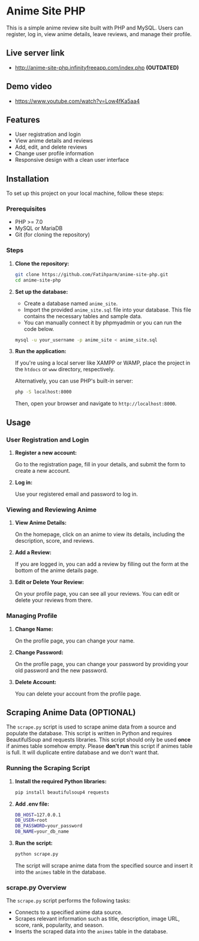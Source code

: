 # Anime Site PHP

This is a simple anime review site built with PHP and MySQL. Users can register, log in, view anime details, leave reviews, and manage their profile.

## Live server link
- http://anime-site-php.infinityfreeapp.com/index.php **(OUTDATED)**

## Demo video
- https://www.youtube.com/watch?v=Low4fKa5aa4

## Features

- User registration and login
- View anime details and reviews
- Add, edit, and delete reviews
- Change user profile information
- Responsive design with a clean user interface

## Installation

To set up this project on your local machine, follow these steps:

### Prerequisites

- PHP >= 7.0
- MySQL or MariaDB
- Git (for cloning the repository)

### Steps

1. **Clone the repository:**

    ```bash
    git clone https://github.com/Fatihparm/anime-site-php.git
    cd anime-site-php
    ```

2. **Set up the database:**

    - Create a database named `anime_site`.
    - Import the provided `anime_site.sql` file into your database. This file contains the necessary tables and sample data.
    - You can manually connect it by phpmyadmin or you can run the code below.
    
    ```bash
    mysql -u your_username -p anime_site < anime_site.sql
    ```

4. **Run the application:**

    If you're using a local server like XAMPP or WAMP, place the project in the `htdocs` or `www` directory, respectively.

    Alternatively, you can use PHP's built-in server:

    ```bash
    php -S localhost:8000
    ```

    Then, open your browser and navigate to `http://localhost:8000`.

## Usage

### User Registration and Login

1. **Register a new account:**

    Go to the registration page, fill in your details, and submit the form to create a new account.

2. **Log in:**

    Use your registered email and password to log in.

### Viewing and Reviewing Anime

1. **View Anime Details:**

    On the homepage, click on an anime to view its details, including the description, score, and reviews.

2. **Add a Review:**

    If you are logged in, you can add a review by filling out the form at the bottom of the anime details page.

3. **Edit or Delete Your Review:**

    On your profile page, you can see all your reviews. You can edit or delete your reviews from there.

### Managing Profile

1. **Change Name:**

    On the profile page, you can change your name.

2. **Change Password:**

    On the profile page, you can change your password by providing your old password and the new password.

3. **Delete Account:**

    You can delete your account from the profile page.

## Scraping Anime Data (OPTIONAL)

The `scrape.py` script is used to scrape anime data from a source and populate the database. This script is written in Python and requires BeautifulSoup and requests libraries.
This script should only be used **once** if animes table somehow empty.
Please **don't run** this script if animes table is full. It will duplicate entire database and we don't want that.

### Running the Scraping Script

1. **Install the required Python libraries:**

    ```bash
    pip install beautifulsoup4 requests
    ```
2. **Add .env file:**

    ```bash
    DB_HOST=127.0.0.1
    DB_USER=root
    DB_PASSWORD=your_password
    DB_NAME=your_db_name
    ```

3. **Run the script:**

    ```bash
    python scrape.py
    ```

    The script will scrape anime data from the specified source and insert it into the `animes` table in the database.

### scrape.py Overview

The `scrape.py` script performs the following tasks:

- Connects to a specified anime data source.
- Scrapes relevant information such as title, description, image URL, score, rank, popularity, and season.
- Inserts the scraped data into the `animes` table in the database.

